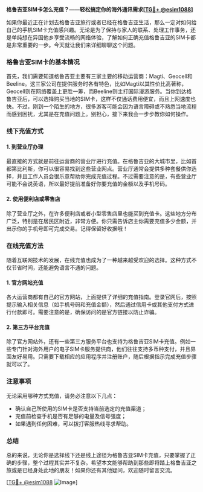 **格鲁吉亚SIM卡怎么充值？——轻松搞定你的海外通讯需求[[TG💪+ @esim1088](https://t.me/s/esim1088)]**

如果你最近正在计划去格鲁吉亚旅行或者已经在格鲁吉亚生活，那么一定对如何给自己的手机SIM卡充值感兴趣。无论是为了保持与家人的联系、处理工作事务，还是单纯想在异国他乡享受流畅的网络体验，了解如何正确充值格鲁吉亚的SIM卡都是非常重要的一步。今天就让我们来详细聊聊这个问题。

### 格鲁吉亚SIM卡的基本情况

首先，我们需要知道格鲁吉亚主要有三家主要的移动运营商：Magti、Geocell和Beeline。这三家公司在提供服务时各有特色，比如Magti以其性价比高著称，Geocell则在网络覆盖上更胜一筹，而Beeline则主打国际漫游服务。当你到达格鲁吉亚后，可以选择购买当地的SIM卡，这样不仅通话费用便宜，而且上网速度也快。不过，刚到一个陌生的地方，很多游客可能会因为语言障碍或不熟悉当地流程而感到困扰，尤其是在充值问题上。别担心，接下来我会一步步教你如何操作。

### 线下充值方式

#### 1. 到营业厅办理
最直接的方式就是前往运营商的营业厅进行充值。在格鲁吉亚的大城市里，比如首都第比利斯，你可以很容易找到这些营业网点。营业厅通常会提供多种套餐供你选择，并且工作人员会很乐意帮助你完成充值过程。不过需要注意的是，有些营业厅可能不会说英语，所以最好提前准备好你要充值的金额以及手机号码。

#### 2. 使用便利店或零售店
除了营业厅之外，在许多便利店或者小型零售店里也能买到充值卡。这些地方分布广泛，特别是在居民区附近，非常方便。你只需告诉店主你需要充值多少金额，并出示你的手机号即可完成交易。记得保留好收据哦！

### 在线充值方法

随着互联网技术的发展，在线充值也成为了一种越来越受欢迎的选择。这种方式不仅节省时间，还能避免语言不通的问题。

#### 1. 官方网站充值
各大运营商都有自己的官方网站，上面提供了详细的充值指南。登录官网后，按照提示输入相关信息（如手机号码和充值金额），然后通过信用卡或其他支付方式进行付款即可。需要注意的是，确保访问的是官方链接以防止诈骗。

#### 2. 第三方平台充值
除了官方网站外，还有一些第三方服务平台也支持为格鲁吉亚SIM卡充值。例如一些专门针对海外用户的电子SIM卡服务提供商，他们往往支持多币种支付，并且界面友好易用。只需要下载相应的应用程序并注册账户，随后根据指示完成充值步骤就可以了。

### 注意事项

无论采用哪种方式充值，请务必注意以下几点：
- 确认自己所使用的SIM卡是否支持当前选定的充值渠道；
- 充值前检查手机是否有足够的电量及信号强度；
- 如果遇到任何困难，可以拨打客服热线寻求帮助。

### 总结

总的来说，无论你是选择线下还是线上途径为格鲁吉亚SIM卡充值，只要掌握了正确的步骤，整个过程其实并不复杂。希望本文能够帮助到那些即将踏上格鲁吉亚之旅或是已经身处此地的朋友！如果你还有其他疑问，欢迎随时留言交流。

[[TG💪+ @esim1088](https://t.me/s/esim1088) ![Image](https://i.postimg.cc/4NQfJmqS/Snipaste-2025-05-13-00-14-12.png)]